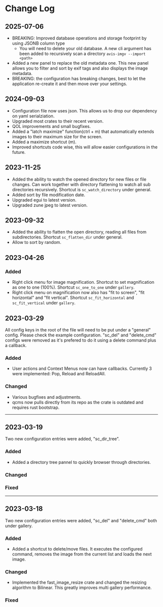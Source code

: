 # Change Log

## 2025-07-06

- BREAKING: Improved database operations and storage footprint by using JSONB column type
    - You will need to delete your old database. A new cli argument has been added to recursively scan a directory
      `avis-imgv --import <path>`
- Added a new panel to replace the old metadata one. This new panel allows you to filter and sort by exif tags and also
  displays the image metadata.
- BREAKING: the configuration has breaking changes, best to let the application re-create it and then move over your
  settings.

## 2024-09-03

- Configuration file now uses json. This allows us to drop our dependency on yaml serialziation.
- Upgraded most crates to their recent version.
- QOL improvements and small bugfixes.
- Added a "latch maximize" function(ctrl + m) that automatically extends images to their maximum size for the screen.
- Added a maximize shortcut (m).
- Improved shortcuts code wise, this will allow easier configurations in the future.

## 2023-11-25

- Added the ability to watch the opened directory for new files or file changes. Can work together with directory
  flattening to watch all sub directories recursively. Shortcut is `sc_watch_directory` under general.
- Added sort by file modification date.
- Upgraded egui to latest version.
- Upgraded zune jpeg to latest version.

## 2023-09-32

- Added the ability to flatten the open directory, reading all files from subdirectories. Shortcut `sc_flatten_dir`
  under general.
- Allow to sort by random.

## 2023-04-26

### Added

- Right click menu for image magnification. Shortcut to set magnification as one to one (100%). Shortcut `sc_one_to_one`
  under `gallery`.
- Right click menu on magnification now also has "fit to screen", "fit horizontal" and "fit vertical". Shortcut
  `sc_fit_horizontal` and `sc_fit_vertical` under `gallery`.

## 2023-03-29

All config keys in the root of the file will need to be put under a "general" config. Please check the example
configuration.
"sc_del" and "delete_cmd" configs were removed as it's prefered to do it using a delete command plus a callback.

### Added

- User actions and Context Menus now can have callbacks. Currently 3 were implemented: Pop, Reload and ReloadAll.

### Changed

- Various bugfixes and adjustments.
- qcms now pulls directly from its repo as the crate is outdated and requires rust bootstrap.

---

## 2023-03-19

Two new configuration entries were added, "sc_dir_tree".

### Added

- Added a directory tree pannel to quickly browser through directories.

### Changed

### Fixed

---

## 2023-03-18

Two new configuration entries were added, "sc_del" and "delete_cmd" both under gallery.

### Added

- Added a shortcut to delete/move files. It executes the configured command, removes the image from the current list and
  loads the next image.

### Changed

- Implemented the fast_image_resize crate and changed the resizing algorithm to Bilinear. This greatly improves multi
  gallery performance.

### Fixed
